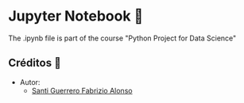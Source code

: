 # Jupyter Notebook :blue_book:
The .ipynb file is part of the course "Python Project for Data Science"
 
## Créditos :busts_in_silhouette:
- Autor:
  - [Santi Guerrero Fabrizio Alonso](https://github.com/Santi2007939)
